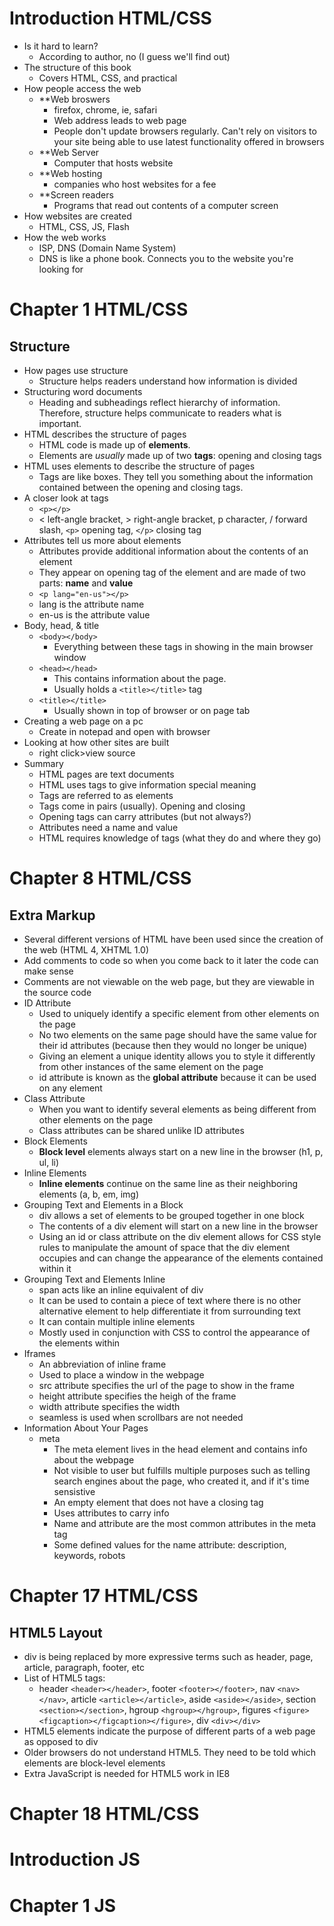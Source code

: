 # Introduction HTML/CSS
* Is it hard to learn?
  * According to author, no (I guess we'll find out)
* The structure of this book
  * Covers HTML, CSS, and practical
* How people access the web
  * **Web broswers
    * firefox, chrome, ie, safari
    * Web address leads to web page
    * People don't update browsers regularly. Can't rely on visitors to your site being able to use latest functionality offered in browsers
   * **Web Server
     * Computer that hosts website
   * **Web hosting
     * companies who host websites for a fee
   * **Screen readers
     * Programs that read out contents of a computer screen
* How websites are created
  * HTML, CSS, JS, Flash
* How the web works
  * ISP, DNS (Domain Name System)
  * DNS is like a phone book. Connects you to the website you're looking for

# Chapter 1 HTML/CSS

## Structure
* How pages use structure
  * Structure helps readers understand how information is divided 
* Structuring word documents
  * Heading and subheadings reflect hierarchy of information. Therefore, structure helps communicate to readers what is important.
* HTML describes the structure of pages
  * HTML code is made up of **elements**.
  * Elements are *usually* made up of two **tags**: opening and closing tags
* HTML uses elements to describe the structure of pages
  * Tags are like boxes. They tell you something about the information contained between the opening and closing tags.
* A closer look at tags
  * `<p></p>`
  * < left-angle bracket, > right-angle bracket, p character, / forward slash, `<p>` opening tag, `</p>` closing tag
* Attributes tell us more about elements
  * Attributes provide additional information about the contents of an element
  * They appear on opening tag of the element and are made of two parts: **name** and **value** 
  * `<p lang="en-us"></p>` 
  * lang is the attribute name
  * en-us is the attribute value
* Body, head, & title
  * `<body></body>`
    * Everything between these tags in showing in the main browser window
  * `<head></head>`
    * This contains information about the page. 
    * Usually holds a `<title></title>` tag
  * `<title></title>`
    * Usually shown in top of browser or on page tab
* Creating a web page on a pc
  * Create in notepad and open with browser
* Looking at how other sites are built
  * right click>view source 
* Summary
  * HTML pages are text documents
  * HTML uses tags to give information special meaning 
  * Tags are referred to as elements
  * Tags come in pairs (usually). Opening and closing
  * Opening tags can carry attributes (but not always?)
  * Attributes need a name and value
  * HTML requires knowledge of tags (what they do and where they go)

# Chapter 8 HTML/CSS

## Extra Markup
* Several different versions of HTML have been used since the creation of the web (HTML 4, XHTML 1.0)
* Add comments to code so when you come back to it later the code can make sense
* Comments are not viewable on the web page, but they are viewable in the source code
* ID Attribute
    * Used to uniquely identify a specific element from other elements on the page
    * No two elements on the same page should have the same value for their id attributes (because then they would no longer be unique)
    * Giving an element a unique identity allows you to style it differently from other instances of the same element on the page
    * id attribute is known as the **global attribute** because it can be used on any element
* Class Attribute
    * When you want to identify several elements as being different from other elements on the page
    * Class attributes can be shared unlike ID attributes
* Block Elements
    * **Block level** elements always start on a new line in the browser (h1, p, ul, li)
* Inline Elements 
    * **Inline elements** continue on the same line as their neighboring elements (a, b, em, img)
* Grouping Text and Elements in a Block
    * div allows a set of elements to be grouped together in one block
    * The contents of a div element will start on a new line in the browser
    * Using an id or class attribute on the div element allows for CSS style rules to manipulate the amount of space that the div element occupies and can change the appearance of the elements contained within it
* Grouping Text and Elements Inline
    * span acts like an inline equivalent of div
    * It can be used to contain a piece of text where there is no other alternative element to help differentiate it from surrounding text
    * It can contain multiple inline elements
    * Mostly used in conjunction with CSS  to control the appearance of the elements within
* Iframes
    * An abbreviation of inline frame
    * Used to place a window in the webpage
    * src attribute specifies the url of the page to show in the frame
    * height attribute specifies the heigh of the frame
    * width attribute specifies the width
    * seamless is used when scrollbars are not needed
* Information About Your Pages
    * meta
        * The meta element lives in the head element and contains info about the webpage
        * Not visible to user but fulfills multiple purposes such as telling search engines about the page, who created it, and if it's time sensistive
        * An empty element that does not have a closing tag
        * Uses attributes to carry info
        * Name and attribute are the most common attributes in the meta tag
        * Some defined values for the name attribute: description, keywords, robots


# Chapter 17 HTML/CSS

## **HTML5 Layout**
* div is being replaced by more expressive terms such as header, page, article, paragraph, footer, etc
* List of HTML5 tags:
    * header `<header></header>`, footer `<footer></footer>`, nav `<nav></nav>`, article `<article></article>`, aside `<aside></aside>`, section `<section></section>`, hgroup `<hgroup></hgroup>`, figures `<figure><figcaption></figcaption></figure>`, div `<div></div>`
* HTML5 elements indicate the purpose of different parts of a web page as opposed to div
* Older browsers do not understand HTML5. They need to be told which elements are block-level elements
* Extra JavaScript is needed for HTML5 work in IE8


# Chapter 18 HTML/CSS

# Introduction JS

# Chapter 1 JS

